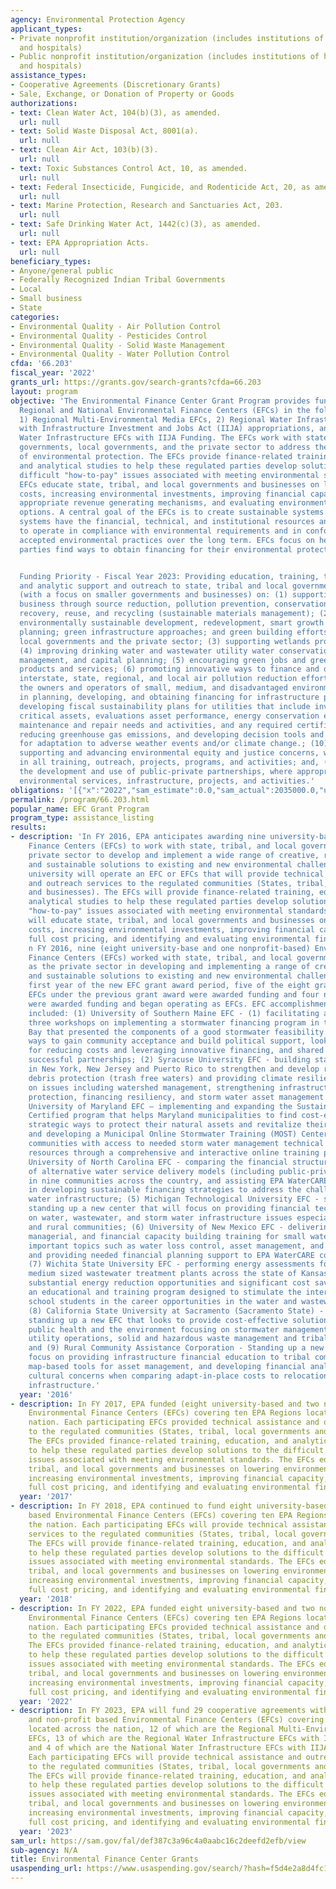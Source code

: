 ```yaml
---
agency: Environmental Protection Agency
applicant_types:
- Private nonprofit institution/organization (includes institutions of higher education
  and hospitals)
- Public nonprofit institution/organization (includes institutions of higher education
  and hospitals)
assistance_types:
- Cooperative Agreements (Discretionary Grants)
- Sale, Exchange, or Donation of Property or Goods
authorizations:
- text: Clean Water Act, 104(b)(3), as amended.
  url: null
- text: Solid Waste Disposal Act, 8001(a).
  url: null
- text: Clean Air Act, 103(b)(3).
  url: null
- text: Toxic Substances Control Act, 10, as amended.
  url: null
- text: Federal Insecticide, Fungicide, and Rodenticide Act, 20, as amended.
  url: null
- text: Marine Protection, Research and Sanctuaries Act, 203.
  url: null
- text: Safe Drinking Water Act, 1442(c)(3), as amended.
  url: null
- text: EPA Appropriation Acts.
  url: null
beneficiary_types:
- Anyone/general public
- Federally Recognized Indian Tribal Governments
- Local
- Small business
- State
categories:
- Environmental Quality - Air Pollution Control
- Environmental Quality - Pesticides Control
- Environmental Quality - Solid Waste Management
- Environmental Quality - Water Pollution Control
cfda: '66.203'
fiscal_year: '2022'
grants_url: https://grants.gov/search-grants?cfda=66.203
layout: program
objective: 'The Environmental Finance Center Grant Program provides funding to support
  Regional and National Environmental Finance Centers (EFCs) in the following categories:
  1) Regional Multi-Environmental Media EFCs, 2) Regional Water Infrastructure EFCs
  with Infrastructure Investment and Jobs Act (IIJA) appropriations, and 3) National
  Water Infrastructure EFCs with IIJA Funding. The EFCs work with state and tribal
  governments, local governments, and the private sector to address the growing costs
  of environmental protection. The EFCs provide finance-related training, education,
  and analytical studies to help these regulated parties develop solutions to the
  difficult "how-to-pay" issues associated with meeting environmental standards. The
  EFCs educate state, tribal, and local governments and businesses on lowering environmental
  costs, increasing environmental investments, improving financial capacity, identifying
  appropriate revenue generating mechanisms, and evaluating environmental financing
  options. A central goal of the EFCs is to create sustainable systems. Sustainable
  systems have the financial, technical, and institutional resources and capabilities
  to operate in compliance with environmental requirements and in conformance with
  accepted environmental practices over the long term. EFCs focus on helping smaller
  parties find ways to obtain financing for their environmental protection responsibilities.


  Funding Priority - Fiscal Year 2023: Providing education, training, technical assistance,
  and analytic support and outreach to state, tribal and local governments and businesses
  (with a focus on smaller governments and businesses) on: (1) supporting cleaner/greener
  business through source reduction, pollution prevention, conservation, resource
  recovery, reuse, and recycling (sustainable materials management); (2) promoting
  environmentally sustainable development, redevelopment, smart growth and land use
  planning; green infrastructure approaches; and green building efforts by state and
  local governments and the private sector; (3) supporting wetlands programs and protection;
  (4) improving drinking water and wastewater utility water conservation, energy efficiency,
  management, and capital planning; (5) encouraging green jobs and green business
  products and services; (6) promoting innovative ways to finance and otherwise support
  interstate, state, regional, and local air pollution reduction efforts; (7) assisting
  the owners and operators of small, medium, and disadvantaged environmental systems
  in planning, developing, and obtaining financing for infrastructure projects; (8)
  developing fiscal sustainability plans for utilities that include inventories of
  critical assets, evaluations asset performance, energy conservation efforts, operations,
  maintenance and repair needs and activities, and any required certifications; (9)
  reducing greenhouse gas emissions, and developing decision tools and financial strategies
  for adaptation to adverse weather events and/or climate change.; (10) identifying,
  supporting and advancing environmental equity and justice concerns, where appropriate,
  in all training, outreach, projects, programs, and activities; and, (11) encouraging
  the development and use of public-private partnerships, where appropriate in providing
  environmental services, infrastructure, projects, and activities.'
obligations: '[{"x":"2022","sam_estimate":0.0,"sam_actual":2035000.0,"usa_spending_actual":4334950.0},{"x":"2023","sam_estimate":25378940.0,"sam_actual":0.0,"usa_spending_actual":43318606.0},{"x":"2024","sam_estimate":25378940.0,"sam_actual":0.0,"usa_spending_actual":4732909.0}]'
permalink: /program/66.203.html
popular_name: EFC Grant Program
program_type: assistance_listing
results:
- description: 'In FY 2016, EPA anticipates awarding nine university-based Environmental
    Finance Centers (EFCs) to work with state, tribal, and local governments and the
    private sector to develop and implement a wide range of creative, responsible,
    and sustainable solutions to existing and new environmental challenges. Each participating
    university will operate an EFC or EFCs that will provide technical assistance
    and outreach services to the regulated communities (States, tribal, local governments
    and businesses). The EFCs will provide finance-related training, education, and
    analytical studies to help these regulated parties develop solutions to the difficult
    "how-to-pay" issues associated with meeting environmental standards. The EFCs
    will educate state, tribal, and local governments and businesses on lowering environmental
    costs, increasing environmental investments, improving financial capacity, encouraging
    full cost pricing, and identifying and evaluating environmental financing options.
    n FY 2016, nine (eight university-base and one nonprofit-based) Environmental
    Finance Centers (EFCs) worked with state, tribal, and local governments as well
    as the private sector in developing and implementing a range of creative, responsible,
    and sustainable solutions to existing and new environmental challenges. In this
    first year of the new EFC grant award period, five of the eight grantees operating
    EFCs under the previous grant award were awarded funding and four new grantees
    were awarded funding and began operating as EFCs. EFC accomplishments in FY 2016
    included: (1) University of Southern Maine EFC - (1) facilitating a series of
    three workshops on implementing a stormwater financing program in the Narragansett
    Bay that presented the components of a good stormwater feasibility study, examined
    ways to gain community acceptance and build political support, looked at options
    for reducing costs and leveraging innovative financing, and shared ways to build
    successful partnerships; (2) Syracuse University EFC - building stakeholder partnerships
    in New York, New Jersey and Puerto Rico to strengthen and develop regional marine
    debris protection (trash free waters) and providing climate resiliency training
    on issues including watershed management, strengthening infrastructure for flood
    protection, financing resiliency, and storm water asset management planning; (3)
    University of Maryland EFC – implementing and expanding the Sustainable Maryland
    Certified program that helps Maryland municipalities to find cost-effective and
    strategic ways to protect their natural assets and revitalize their communities,
    and developing a Municipal Online Stormwater Training (MOST) Center that provides
    communities with access to needed storm water management technical and financial
    resources through a comprehensive and interactive online training program; (4)
    University of North Carolina EFC - comparing the financial structures and outcomes
    of alternative water service delivery models (including public-private partnerships)
    in nine communities across the country, and assisting EPA WaterCARE communities
    in developing sustainable financing strategies to address the challenges of aging
    water infrastructure; (5) Michigan Technological University EFC - staffing and
    standing up a new center that will focus on providing financial technical assistance
    on water, wastewater, and storm water infrastructure issues especially for small
    and rural communities; (6) University of New Mexico EFC - delivering technical,
    managerial, and financial capacity building training for small water systems covering
    important topics such as water loss control, asset management, and operator certifications
    and providing needed financial planning support to EPA WaterCARE communities;
    (7) Wichita State University EFC - performing energy assessments for small to
    medium sized wastewater treatment plants across the state of Kansas identifying
    substantial energy reduction opportunities and significant cost savings, and implementing
    an educational and training program designed to stimulate the interest of high
    school students in the career opportunities in the water and wastewater industry;
    (8) California State University at Sacramento (Sacramento State) - staffing and
    standing up a new EFC that looks to provide cost-effective solutions to protecting
    public health and the environment focusing on stormwater management, sustainable
    utility operations, solid and hazardous waste management and tribal communities;
    and (9) Rural Community Assistance Corporation - Standing up a new EFC that will
    focus on providing infrastructure financial education to tribal communities, creating
    map-based tools for asset management, and developing financial analysis that incorporates
    cultural concerns when comparing adapt-in-place costs to relocation costs for
    infrastructure.'
  year: '2016'
- description: In FY 2017, EPA funded (eight university-based and two non-profit based)
    Environmental Finance Centers (EFCs) covering ten EPA Regions located across the
    nation. Each participating EFCs provided technical assistance and outreach services
    to the regulated communities (States, tribal, local governments and businesses).
    The EFCs provided finance-related training, education, and analytical studies
    to help these regulated parties develop solutions to the difficult "how-to-pay"
    issues associated with meeting environmental standards. The EFCs educated state,
    tribal, and local governments and businesses on lowering environmental costs,
    increasing environmental investments, improving financial capacity, encouraging
    full cost pricing, and identifying and evaluating environmental financing options.
  year: '2017'
- description: In FY 2018, EPA continued to fund eight university-based and two non-profit
    based Environmental Finance Centers (EFCs) covering ten EPA Regions located across
    the nation. Each participating EFCs will provide technical assistance and outreach
    services to the regulated communities (States, tribal, local governments and businesses).
    The EFCs will provide finance-related training, education, and analytical studies
    to help these regulated parties develop solutions to the difficult "how-to-pay"
    issues associated with meeting environmental standards. The EFCs educate state,
    tribal, and local governments and businesses on lowering environmental costs,
    increasing environmental investments, improving financial capacity, encouraging
    full cost pricing, and identifying and evaluating environmental financing options.
  year: '2018'
- description: In FY 2022, EPA funded eight university-based and two non-profit based
    Environmental Finance Centers (EFCs) covering ten EPA Regions located across the
    nation. Each participating EFCs provided technical assistance and outreach services
    to the regulated communities (States, tribal, local governments and businesses).
    The EFCs provided finance-related training, education, and analytical studies
    to help these regulated parties develop solutions to the difficult "how-to-pay"
    issues associated with meeting environmental standards. The EFCs educate state,
    tribal, and local governments and businesses on lowering environmental costs,
    increasing environmental investments, improving financial capacity, encouraging
    full cost pricing, and identifying and evaluating environmental financing options.
  year: '2022'
- description: In FY 2023, EPA will fund 29 cooperative agreements with university-based
    and non-profit based Environmental Finance Centers (EFCs) covering ten EPA Regions
    located across the nation, 12 of which are the Regional Multi-Environmental Media
    EFCs, 13 of which are the Regional Water Infrastructure EFCs with IIJA appropriations,
    and 4 of which are the National Water Infrastructure EFCs with IIJA appropriations.
    Each participating EFCs will provide technical assistance and outreach services
    to the regulated communities (States, tribal, local governments and businesses).
    The EFCs will provide finance-related training, education, and analytical studies
    to help these regulated parties develop solutions to the difficult "how-to-pay"
    issues associated with meeting environmental standards. The EFCs educate state,
    tribal, and local governments and businesses on lowering environmental costs,
    increasing environmental investments, improving financial capacity, encouraging
    full cost pricing, and identifying and evaluating environmental financing options.
  year: '2023'
sam_url: https://sam.gov/fal/def387c3a96c4a0aabc16c2deefd2efb/view
sub-agency: N/A
title: Environmental Finance Center Grants
usaspending_url: https://www.usaspending.gov/search/?hash=f5d4e2a8d4fc1d5cf5302927988ce57b
---
```

